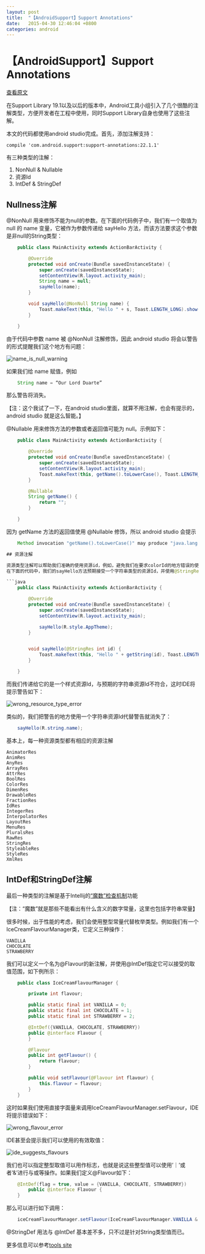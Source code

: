 ```yaml
---
layout: post
title:  "【AndroidSupport】Support Annotations"
date:   2015-04-30 12:46:04 +0800
categories: android
---
```

# 【AndroidSupport】Support Annotations

[查看原文](http://anupcowkur.com/posts/a-look-at-android-support-annotations/)

在Support Library 19.1以及以后的版本中，Android工具小组引入了几个很酷的注解类型，方便开发者在工程中使用，同时Support Library自身也使用了这些注解。

本文的代码都使用android studio完成。首先，添加注解支持：

    compile 'com.android.support:support-annotations:22.1.1'

有三种类型的注解：

1. NonNull & Nullable
2. 资源Id
3. IntDef & StringDef

## Nullness注解
@NonNull 用来修饰不能为null的参数。在下面的代码例子中，我们有一个取值为 null 的 name 变量，它被作为参数传递给 sayHello 方法，而该方法要求这个参数是非null的String类型：

```java
    public class MainActivity extends ActionBarActivity {

        @Override
        protected void onCreate(Bundle savedInstanceState) {
            super.onCreate(savedInstanceState);
            setContentView(R.layout.activity_main);
            String name = null;
            sayHello(name);
        }

        void sayHello(@NonNull String name) {
            Toast.makeText(this, "Hello " + s, Toast.LENGTH_LONG).show();
        }

    }
```

由于代码中参数 name 被 @NonNull 注解修饰，因此 android studio 将会以警告的形式提醒我们这个地方有问题：

![name_is_null_warning](http://anupcowkur.com/images/name_is_null_warning.png)

如果我们给 name 赋值，例如

```java
    String name = “Our Lord Duarte”
```

那么警告将消失。

【注：这个我试了一下，在android studio里面，就算不用注解，也会有提示的，android studio 就是这么智能。】

@Nullable 用来修饰方法的参数或者返回值可能为 null。示例如下：

```java
    public class MainActivity extends ActionBarActivity {

        @Override
        protected void onCreate(Bundle savedInstanceState) {
            super.onCreate(savedInstanceState);
            setContentView(R.layout.activity_main);
            Toast.makeText(this, getName().toLowerCase(), Toast.LENGTH_LONG).show();
        }

        @Nullable
        String getName() {
            return "";
        }

    }
```

因为 getName 方法的返回值使用 @Nullable 修饰，所以 android studio 会提示

```java
    Method invocation "getName().toLowerCase()" may produce "java.lang.NollPointerException"

## 资源注解

资源类型注解可以帮助我们准确的使用资源id，例如，避免我们在要求colorId的地方错误的使用了dimenId。
在下面的代码中，我们的sayHello方法预期接受一个字符串类型的资源Id，并使用@StringRes注解修饰：

```java
    public class MainActivity extends ActionBarActivity {

        @Override
        protected void onCreate(Bundle savedInstanceState) {
            super.onCreate(savedInstanceState);
            setContentView(R.layout.activity_main);

            sayHello(R.style.AppTheme);
        }


        void sayHello(@StringRes int id) {
            Toast.makeText(this, "Hello " + getString(id), Toast.LENGTH_LONG).show();
        }

    }
```

而我们传递给它的是一个样式资源Id，与预期的字符串资源Id不符合，这时IDE将提示警告如下：

![wrong_resource_type_error](http://anupcowkur.com/images/wrong_resource_type_error.png)

类似的，我们把警告的地方使用一个字符串资源Id代替警告就消失了：

```java
    sayHello(R.string.name);
```

基本上，每一种资源类型都有相应的资源注解

    AnimatorRes
    AnimRes
    AnyRes
    ArrayRes
    AttrRes
    BoolRes
    ColorRes
    DimenRes
    DrawableRes
    FractionRes
    IdRes
    IntegerRes
    InterpolatorRes
    LayoutRes
    MenuRes
    PluralsRes
    RawRes
    StringRes
    StyleableRes
    StyleRes
    XmlRes

## IntDef和StringDef注解

最后一种类型的注解是基于Intellij的[“魔数”检查机制](http://blog.jetbrains.com/idea/2012/02/new-magic-constant-inspection/)功能

【注：“魔数”就是那些不能看出有什么含义的数字常量，这里也包括字符串常量】

很多时候，出于性能的考虑，我们会使用整型常量代替枚举类型。例如我们有一个IceCreamFlavourManager类，它定义三种操作：

    VANILLA
    CHOCOLATE
    STRAWBERRY

我们可以定义一个名为@Flavour的新注解，并使用@IntDef指定它可以接受的取值范围，如下例所示：

```java
    public class IceCreamFlavourManager {

        private int flavour;

        public static final int VANILLA = 0;
        public static final int CHOCOLATE = 1;
        public static final int STRAWBERRY = 2;

        @IntDef({VANILLA, CHOCOLATE, STRAWBERRY})
        public @interface Flavour {
        }

        @Flavour
        public int getFlavour() {
            return flavour;
        }

        public void setFlavour(@Flavour int flavour) {
            this.flavour = flavour;
        }
    }
```

这时如果我们使用直接字面量来调用IceCreamFlavourManager.setFlavour，IDE将提示错误如下：

![wrong_flavour_error](http://anupcowkur.com/images/wrong_flavour_error.png)

IDE甚至会提示我们可以使用的有效取值：

![ide_suggests_flavours](http://anupcowkur.com/images/ide_suggests_flavours.png)

我们也可以指定整型取值可以用作标志，也就是说这些整型值可以使用’｜’或者’&’进行与或等操作。如果我们定义@Flavour如下：

```java
    @IntDef(flag = true, value = {VANILLA, CHOCOLATE, STRAWBERRY})
        public @interface Flavour {
    }
```

那么可以进行如下调用：

```java
    iceCreamFlavourManager.setFlavour(IceCreamFlavourManager.VANILLA & IceCreamFlavourManager.CHOCOLATE);
```

@StringDef 用法与 @IntDef 基本差不多，只不过是针对String类型值而已。

更多信息可以参考[tools site](http://tools.android.com/tech-docs/support-annotations)
